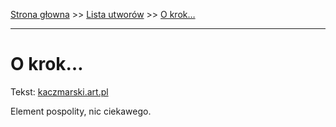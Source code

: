 [Strona głowna](../index.md) >> [Lista utworów](../list.md) >> [O krok…](360.md)

---

# O krok…

Tekst: [kaczmarski.art.pl](https://www.kaczmarski.art.pl/tworczosc/wiersze/o-krok/)

Element pospolity, nic ciekawego.